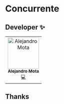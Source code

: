 # Concurrente


## Developer ✨

<table>
  <tr>
    <td align="center"><a href="https://github.com/alejandromotadev"><img src="https://avatars.githubusercontent.com/u/107156668?v=4" width="100px;" alt="Alejandro Mota"/><br /><sub><b>Alejandro Mota</b></sub></a><br /><a>💻</a></td>
  </tr>
</table>

## Thanks
